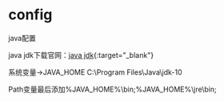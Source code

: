 <script type="text/javascript">
var i = 1;
</script>

# config

java配置

java jdk下载官网：[java jdk](http://www.oracle.com/technetwork/java/javase/downloads/index.html){:target="_blank"}

系统变量->JAVA_HOME C:\Program Files\Java\jdk-10

Path变量最后添加%JAVA_HOME%\bin;%JAVA_HOME%\jre\bin;

